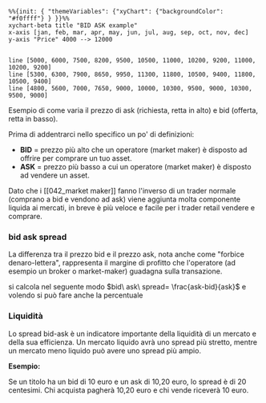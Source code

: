 ```mermaid
%%{init: { "themeVariables": {"xyChart": {"backgroundColor": "#f0ffff"} } }}%%
xychart-beta title "BID ASK example" 
x-axis [jan, feb, mar, apr, may, jun, jul, aug, sep, oct, nov, dec] 
y-axis "Price" 4000 --> 12000 


line [5000, 6000, 7500, 8200, 9500, 10500, 11000, 10200, 9200, 11000, 10200, 9200]
line [5300, 6300, 7900, 8650, 9950, 11300, 11800, 10500, 9400, 11800, 10500, 9400]
line [4800, 5600, 7000, 7650, 9000, 10000, 10300, 9500, 9000, 10300, 9500, 9000]
```

Esempio di come varia il prezzo di ask (richiesta, retta in alto) e bid (offerta, retta in basso).

Prima di addentrarci nello specifico un po' di definizioni:
- **BID** = prezzo più alto che un operatore (market maker) è disposto ad offrire per comprare un tuo asset.
- **ASK** =  prezzo più basso a cui un operatore (market maker) è disposto ad vendere un asset.

Dato che i [[042_market maker]] fanno l'inverso di un trader normale (comprano a bid e vendono ad ask) viene aggiunta molta componente liquida ai mercati, in breve è più veloce e facile per i trader retail vendere e comprare.

### bid ask spread
La differenza tra il prezzo bid e il prezzo ask, nota anche come "forbice denaro-lettera", rappresenta il margine di profitto che l'operatore (ad esempio un broker o market-maker) guadagna sulla transazione.

si calcola nel seguente modo  $bid\ ask\ spread= \frac{ask-bid}{ask}$ e volendo si può fare anche la percentuale

### Liquidità
Lo spread bid-ask è un indicatore importante della liquidità di un mercato e della sua efficienza. Un mercato liquido avrà uno spread più stretto, mentre un mercato meno liquido può avere uno spread più ampio. 

**Esempio:**

Se un titolo ha un bid di 10 euro e un ask di 10,20 euro, lo spread è di 20 centesimi. Chi acquista pagherà 10,20 euro e chi vende riceverà 10 euro.


